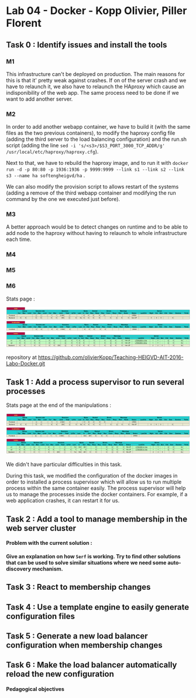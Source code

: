 # Lab 04 - Docker - Kopp Olivier, Piller Florent

## Task 0 : Identify issues and install the tools 

### M1

This infrastructure can't be deployed on production. The main reasons for this is that it' pretty weak against crashes. If on of the server crash and we have to relaunch it, we also have to relaunch the HAproxy which cause an indisponibility of the web app. The same process need to be done if we want to add another server.

### M2

In order to add another webapp container, we have to build it (with the same files as the two previous containers), to modify the haproxy config file (adding the third server to the load balancing configuration)  and the run.sh script (adding the line `sed -i 's/<s3>/$S3_PORT_3000_TCP_ADDR/g' /usr/local/etc/haproxy/haproxy.cfg`). 

Next to that, we have to rebuild the haproxy image, and to run it with `docker run -d -p 80:80 -p 1936:1936 -p 9999:9999 --link s1 --link s2 --link s3 --name ha softengheigvd/ha` .

We can also modify the provision script to allows restart of the systems (adding a remove of the third webapp container and modifying the run command by the one we executed just before).

### M3

A better approach would be to detect changes on runtime and to be able to add node to the haproxy without having to relaunch to whole infrastructure each time.

### M4

### M5

### M6

Stats page : 

![](./images/T0_stats_page.PNG)

repository at https://github.com/olivierKopp/Teaching-HEIGVD-AIT-2016-Labo-Docker.git

## Task 1 : Add a process supervisor to run several processes

Stats page at the end of the manipulations : 

![](./images/T1_stats_page.PNG)

We didn't have particular difficulties in this task.

During this task, we modified the configuration of the docker images in order to installed a process supervisor which will allow us to run multiple process within the same container easily. The process supervisor will help us to manage the processes inside the docker containers. For example, if a web application crashes, it can restart it for us.

## Task 2 : Add a tool to manage membership in the web server cluster

#### Problem with the current solution : 



#### Give an explanation on how `Serf` is working. Try to find other solutions that can be used to solve similar situations where we need some auto-discovery mechanism.



## Task 3 : React to membership changes

## Task 4 : Use a template engine to easily generate configuration files

## Task 5 : Generate a new load balancer configuration when membership changes

## Task 6 : Make the load balancer automatically reload the new configuration










#### Pedagogical objectives
